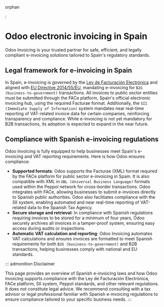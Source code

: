 orphan

:   

# Odoo electronic invoicing in Spain

Odoo Invoicing is your trusted partner for safe, efficient, and legally
compliant e-invoicing solutions tailored to Spain\'s regulatory
standards.

## Legal framework for e-invoicing in Spain

In Spain, e-invoicing is governed by the [Ley de Facturación
Electrónica](https://www.facturae.gob.es/face/Paginas/FACE.aspx) and
aligned with [EU Directive
2014/55/EU](https://eur-lex.europa.eu/legal-content/EN/TXT/?uri=CELEX%3A32014L0055),
mandating e-invoicing for
`B2G (business-to-government)`
transactions. All invoices to public sector entities must be submitted
through the FACe platform, Spain's official electronic invoicing hub,
using the required Facturae format. Additionally, the
`SII (Immediate Supply of
Information)` system mandates near
real-time reporting of VAT-related invoice data for certain companies,
reinforcing transparency and compliance. While e-invoicing is not yet
mandatory for B2B transactions, its adoption is expected to expand in
the near future.

## Compliance with Spanish e-invoicing regulations

Odoo Invoicing is fully equipped to help businesses meet Spain\'s
e-invoicing and VAT reporting requirements. Here is how Odoo ensures
compliance:

- **Supported formats**: Odoo supports the Facturae (XML) format
  required by the FACe platform for public sector e-invoicing in Spain.
  It is also compatible with XML in `UBL (Universal
  Business Language)` formats used within
  the Peppol network for cross-border transactions. Odoo integrates with
  FACe, allowing businesses to submit e-invoices directly to Spanish
  public authorities. Odoo also facilitates compliance with the SII
  system, enabling automated and near real-time reporting of VAT-related
  data to the Spanish Tax Agency.
- **Secure storage and retrieval**: In compliance with Spanish
  regulations requiring invoices to be stored for a minimum of four
  years, Odoo securely archives all invoices in a tamper-proof system,
  ensuring easy access during audits or inspections.
- **Automatic VAT calculation and reporting**: Odoo Invoicing automates
  VAT calculations and ensures invoices are formatted to meet Spanish
  requirements for both `B2G (business-to-government)` and B2B transactions, helping businesses comply with
  national and EU standards.


::: admonition
Disclaimer

This page provides an overview of Spanish e-invoicing laws and how Odoo
Invoicing supports compliance with the Ley de Facturación Electrónica,
FACe platform, SII system, Peppol standards, and other relevant
regulations. It does not constitute legal advice. We recommend
consulting with a tax advisor or legal professional familiar with
Spanish e-invoicing regulations to ensure compliance tailored to your
specific business needs.
:::
